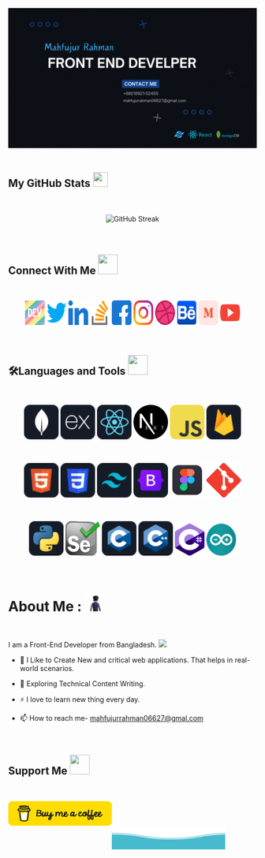 <!-- Banner -->
<div id="header" align="center">
  <img src="./assets/images/Github_Banner.gif" width=""/>
</div><br>

<!-- Github Status -->
<h2>
  My GitHub Stats
  <img src='https://media1.giphy.com/media/du3J3cXyzhj75IOgvA/giphy.gif?cid=ecf05e47x2g034i9pzwtzzsd3xgg2w9nr94t4tflbbgo3008&rid=giphy.gif' width="30px" height="30px">
</h2>
<br><br>
<div align="center">
  <img src="https://github-readme-streak-stats.herokuapp.com?user=mahfuj80&theme=transparent" alt="GitHub Streak"/>
</div><br><br>

<!-- Contact With Me -->
<h2>
  Connect With Me 
  <img src = "https://media2.giphy.com/media/al7grkbrCChTAPEfyh/giphy.gif?cid=ecf05e47a0n3gi1bfqntqmob8g9aid1oyj2wr3ds3mg700bl&rid=giphy.gif" width="40px" height="40px">
</h2><br>

<p align="center">
  <!-- Dev-Community -->
    <a href="https://dev.to/mahfujurrahman" rel="noreferrer" style="text-decoration: none;">
      <img align="center" src="./assets/images/Social/devTo.svg" alt="mahfujurrahman" height="50" width="40" />
    </a>
  <!-- Twitter -->
  <a href="https://twitter.com/Mahfuj_A_A_" rel="noreferrer" style="text-decoration: none;">
    <img align="center" src="./assets/images/Social/twitter.svg" alt="twitter" height="50" width="40"/>
  </a>
  <!-- Linkedin -->
  <a href="https://www.linkedin.com/in/mahfujur-rahman-632590202/" rel="noreferrer" style="text-decoration: none;">
    <img align="center" src="./assets/images/Social/linkedin.svg" alt="Linkedin" height="50" width="40"/>
  </a>
  <!-- Stack-Overflow -->
  <a href="https://stackoverflow.com/users/19129869/mahfujur-rahman" rel="noreferrer" style="text-decoration: none;">
    <img align="center" src="./assets/images/Social/stack-overflow.svg" height="50" width="40"/>
  </a>
  <!-- Facebook -->
  <a href="https://www.facebook.com/mahfujurrahman06627" rel="noreferrer" style="text-decoration: none;">
    <img align="center" src="./assets/images/Social/facebook.svg" alt="Facebook" height="50" width="40"/>
  </a>
  <!-- Instagram -->
  <a href="https://www.instagram.com/mahfujur887" rel="noreferrer" style="text-decoration: none;">
    <img align="center" src="./assets/images/Social/instagram.svg" alt="Instagram" height="50" width="40"/>
  </a>
  <!-- Dribble -->
  <a href="https://dribbble.com/mahfujurrahman12" rel="noreferrer" style="text-decoration: none;">
    <img align="center" src="./assets/images/Social/dribbble.svg" alt="Dribble" height="50" width="40"/>
  </a>
  <!-- Behance -->
  <a href="https://www.behance.net/mahfujurrahman7" rel="noreferrer" style="text-decoration: none;">
    <img align="center" src="./assets/images/Social/behance.svg" alt="Behance" height="50" width="40"/>
  </a>
  <!-- Medium -->
  <a href="https://medium.com/@mahfujurrahman06627" rel="noreferrer" style="text-decoration: none;">
    <img align="center" src="./assets/images/Social/medium.svg" alt="Medium" height="50" width="40"/>
  </a>
  <!-- Youtube -->
  <a href="https://www.youtube.com/channel/UC9SDPdQThSsmt-otB7fYs8g" rel="noreferrer" style="text-decoration: none;">
    <img align="center" src="./assets/images/Social/youtube.svg" alt="Youtube" height="50" width="40"/>
  </a>
</p><br>

<!-- Language and Tools -->
<h2>🛠️Languages and Tools
  <img src = "https://media2.giphy.com/media/QssGEmpkyEOhBCb7e1/giphy.gif?cid=ecf05e47a0n3gi1bfqntqmob8g9aid1oyj2wr3ds3mg700bl&rid=giphy.gif" width="40px" height="40px">
</h2><br>

<p align="center">
  <!-- MongoDB -->
  <a href="https://www.mongodb.com/" rel="noreferrer" style="text-decoration: none;">
    <img src="./assets/images/icons/mongo.png" alt="mongodb" width="70" height="70"/>
  </a>
  <!-- Express -->
  <a href="https://expressjs.com" rel="noreferrer" style="text-decoration: none;">
    <img src="./assets/images/icons/express.png" alt="express" width="70" height="70"/>
  </a>
  <!-- React -->
  <a href="https://reactjs.org/" rel="noreferrer" style="text-decoration: none;">
    <img src="./assets/images/icons/react.png" alt="react" width="70" height="70"/>
  </a>
  <!-- Next_js -->
  <a href="https://nextjs.org/" rel="noreferrer" style="text-decoration: none;">
    <img src="./assets/images/icons/NextJs.png" alt="nextJs" width="70" height="70"/>
  </a>
  <!-- Java-Script -->
  <a href="https://developer.mozilla.org/en-US/docs/Web/JavaScript" rel="noreferrer" style="text-decoration: none;">
    <img src="./assets/images/icons/JavaScript.png" alt="javascript" width="70" height="70"/>
  </a>
  <!-- Firebase -->
  <a href="https://firebase.google.com/" rel="noreferrer" style="text-decoration: none;">
    <img src="./assets/images/icons/firebase.png" alt="firebase" width="70" height="70"/>
  </a>
</p><br>

<p align='center'>
  <!-- HTML -->
  <a href="https://www.w3.org/html/"  rel="noreferrer" style="text-decoration: none;">
    <img src="./assets/images/icons/HTML.png" alt="html5" width="70" height="70"/>
  </a>
  <!-- CSS -->
  <a href="https://www.w3schools.com/css/"  rel="noreferrer" style="text-decoration: none;">
    <img src="./assets/images/icons/css.png" alt="css3" width="70" height="70"/>
  </a>
  <!-- Tailwind -->
  <a href="https://tailwindcss.com/"  rel="noreferrer" style="text-decoration: none;">
    <img src="./assets/images/icons/tailwind.png" alt="tailwind" width="70" height="70"/>
  </a>
  <!-- Bootstrap -->
  <a href="https://getbootstrap.com"  rel="noreferrer" style="text-decoration: none;">
  <img src="./assets/images/icons/bootstrap.png" alt="bootstrap" width="70" height="70"/>
  </a>
  <!-- Figma -->
  <a href="https://www.figma.com/"  rel="noreferrer" style="text-decoration: none;">
    <img src="./assets/images/icons/figma.png" alt="figma" width="70" height="70"/>
  </a>
  <!-- git -->
  <a href="https://git-scm.com/"  rel="noreferrer" style="text-decoration: none;">
    <img src="./assets/images/icons/git.svg" alt="git" width="70" height="70"/>
  </a>
</p><br>

<p align='center'>
  <!-- Python -->
  <a href="https://www.python.org"  rel="noreferrer" style="text-decoration: none;">
    <img src="./assets/images/icons/python.png" alt="python" width="70" height="70"/>
  </a>
  <!-- Selenium -->
  <a href="https://www.selenium.dev"  rel="noreferrer" style="text-decoration: none;">
    <img src="./assets/images/icons/selenium.svg" alt="selenium" width="70" height="70"/>
  </a>
  <!-- C -->
  <a href="https://www.cprogramming.com/"  rel="noreferrer" style="text-decoration: none;">
    <img src="./assets/images/icons/c.png" alt="c" width="70" height="70"/>
  </a>
  <!-- C++ -->
  <a href="https://www.w3schools.com/cpp/"  rel="noreferrer" style="text-decoration: none;">
    <img src="./assets/images/icons/cpp.png" alt="cpp" width="70" height="70"/>
  </a>
  <!-- C# -->
  <a href="https://www.w3schools.com/cs/"  rel="noreferrer" style="text-decoration: none;">
    <img src="./assets/images/icons/C_sharp.png" alt="csharp" width="60" height="65"/>
  </a>
  <!-- arduino -->
  <a href="https://www.arduino.cc/"  rel="noreferrer" style="text-decoration: none;">
    <img src="./assets/images/icons/arduino.png" alt="arduino" width="60" height="65"/>
  </a>
</p><br>

<!-- About Me -->
<h1>About Me :
  <img src = "./assets/images/AboutMe.gif" width="40px" height="40px">
</h1><br>
<p>I am a Front-End Developer from Bangladesh. <img src="https://media.giphy.com/media/WUlplcMpOCEmTGBtBW/giphy.gif" width="30" inline/></p>

- 🔭 I Like to Create New and critical web applications. That helps in real-world scenarios.

- 🌱 Exploring Technical Content Writing.

- ⚡ I love to learn new thing every day.

- 📫 How to reach me- mahfujurrahman06627@gmal.com

<br>
<!-- Support Me -->
<h2>
  Support Me 
  <img src = "https://media2.giphy.com/media/RJgjFf46V4KVa1l42A/giphy.gif?cid=ecf05e47a0n3gi1bfqntqmob8g9aid1oyj2wr3ds3mg700bl&rid=giphy.gif" width="40px" height="40px">
</h2><br>
<p>
  <a href="https://www.buymeacoffee.com/mahfuj80">
    <img align="left" src="./assets/images/buy-me-a-coffee.png" height="50" width="210" alt="Coffee_Mug"/>
  </a>
</p><br><br>
<!-- Waves -->

![Waves](./assets/images/wave.svg)

<!-- ### ✍️ Blog Posts : -->

<!-- BLOG-POST-LIST:START -->
<!-- BLOG-POST-LIST:END -->
